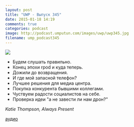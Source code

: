 ```yaml
---
layout: post
title: "UWP - Выпуск 345"
date: 2015-01-18 14:19
comments: true
categories: podcast
image: http://podcast.umputun.com/images/uwp/uwp345.jpg
filename: ump_podcast345
---
```

![](https://podcast.umputun.com/images/uwp/uwp345.jpg)

- Будем слушать правильно.
- Конец эпохи rpod и куда теперь.
- Дожили до возвращения.
- И где мой запасной телефон?
- Лучшее решения для медиа центра.
- Покупка конкурента бывшими коллегами.
- Чуствуем радости социалистов на себе.
- Проверка идеи "а не завести ли нам дрон?"

_Katie Thompson, Always Present_

[аудио](https://podcast.umputun.com/media/ump_podcast345.mp3)
<audio src="https://podcast.umputun.com/media/ump_podcast345.mp3" preload="none"></audio>
